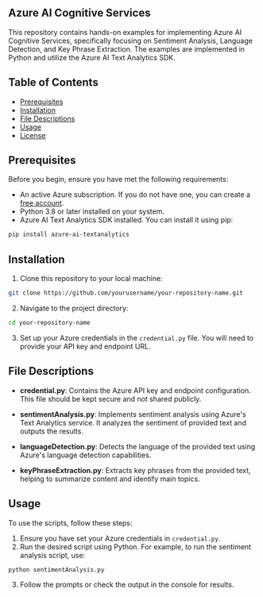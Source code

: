  
## Azure AI Cognitive Services

This repository contains hands-on examples for implementing Azure AI Cognitive Services, specifically focusing on Sentiment Analysis, Language Detection, and Key Phrase Extraction. The examples are implemented in Python and utilize the Azure AI Text Analytics SDK.

## Table of Contents

- [Prerequisites](#prerequisites)
- [Installation](#installation)
- [File Descriptions](#file-descriptions)
- [Usage](#usage)
- [License](#license)

## Prerequisites

Before you begin, ensure you have met the following requirements:

- An active Azure subscription. If you do not have one, you can create a [free account](https://azure.microsoft.com/free/).
- Python 3.8 or later installed on your system.
- Azure AI Text Analytics SDK installed. You can install it using pip:

```bash
pip install azure-ai-textanalytics
```

## Installation

1. Clone this repository to your local machine:

```bash
git clone https://github.com/yourusername/your-repository-name.git
```

2. Navigate to the project directory:

```bash
cd your-repository-name
```

3. Set up your Azure credentials in the `credential.py` file. You will need to provide your API key and endpoint URL.

## File Descriptions

- **credential.py**: Contains the Azure API key and endpoint configuration. This file should be kept secure and not shared publicly.
  
- **sentimentAnalysis.py**: Implements sentiment analysis using Azure's Text Analytics service. It analyzes the sentiment of provided text and outputs the results.

- **languageDetection.py**: Detects the language of the provided text using Azure's language detection capabilities.

- **keyPhraseExtraction.py**: Extracts key phrases from the provided text, helping to summarize content and identify main topics.

## Usage

To use the scripts, follow these steps:

1. Ensure you have set your Azure credentials in `credential.py`.
2. Run the desired script using Python. For example, to run the sentiment analysis script, use:

```bash
python sentimentAnalysis.py
```

3. Follow the prompts or check the output in the console for results.
